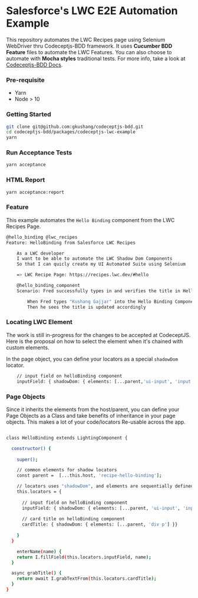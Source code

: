 # Salesforce's LWC E2E Automation Example

This repository automates the LWC Recipes page using Selenium WebDriver thru Codeceptjs-BDD framework. It uses **Cucumber BDD Feature** files to automate the LWC Features. You can also choose to automate with **Mocha styles** traditional tests. For more info, take a look at [Codeceptjs-BDD Docs](http://gkushang.github.io/).

### Pre-requisite
* Yarn 
* Node > 10

### Getting Started

```sh
git clone git@github.com:gkushang/codeceptjs-bdd.git
cd codeceptjs-bdd/packages/codeceptjs-lwc-example
yarn
```
### Run Acceptance Tests

```sh
yarn acceptance
```

### HTML Report

```sh
yarn acceptance:report
```

### Feature 

This example automates the `Hello Binding` component from the LWC Recipes Page.

```sh
@hello_binding @lwc_recipes
Feature: HelloBinding from Salesforce LWC Recipes

    As a LWC developer
    I want to be able to automate the LWC Shadow Dom Components
    So that I can quicly create my UI Automated Suite using Selenium

    => LWC Recipe Page: https://recipes.lwc.dev/#hello

    @hello_binding_component
    Scenario: Fred successfully types in and verifies the title in Hello Binding LWC Component

        When Fred types "Kushang Gajjar" into the Hello Binding Component
        Then he sees the title is updated accordingly
```

### Locating LWC Element

The work is still in-progress for the changes to be accepted at CodeceptJS. Here is the proposal on how to select the element when it's chained with custom elements. 

In the page object, you can define your locators as a special `shadowDom` locator. 

```sh
    // input field on helloBinding component
    inputField: { shadowDom: { elements: [...parent,'ui-input', 'input.input' ]}}
```

### Page Objects

Since it inherits the elements from the host/parent, you can define your Page Objects as a Class and take benefits of inheritance in your page objects. This makes a lot of your code/locators Re-usable across the app.

```sh

class HelloBinding extends LightingComponent {

  constructor() {
    
    super();

    // common elements for shadow locators
    const parent =  [...this.host, 'recipe-hello-binding'];

    // locators uses "shadowDom", and elements are sequentially defined
    this.locators = {
      
      // input field on helloBinding component
      inputField: { shadowDom: { elements: [...parent, 'ui-input', 'input.input' ]}},
      
      // card title on helloBinding component
      cardTitle: { shadowDom: { elements: [...parent, 'div p'] }}
      
    }
  }

    enterName(name) {
    return I.fillField(this.locators.inputField, name);
  }

  async grabTitle() {
    return await I.grabTextFrom(this.locators.cardTitle);
  }
}

```



